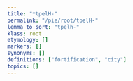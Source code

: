 ```yaml
---
title: "*tpelH-"
permalink: "/pie/root/tpelH-"
lemma_to_sort: "tpelh-"
klass: root
etymology: []
markers: []
synonyms: []
definitions: ["fortification", "city"]
topics: []
---
```

